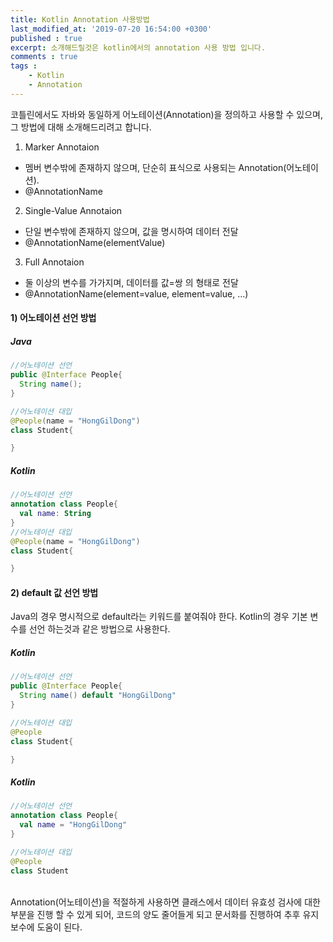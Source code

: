 ```yaml
---
title: Kotlin Annotation 사용방법
last_modified_at: '2019-07-20 16:54:00 +0300'
published : true
excerpt: 소개해드릴것은 kotlin에서의 annotation 사용 방법 입니다.
comments : true
tags :
    - Kotlin
    - Annotation
---
```


코틀린에서도 자바와 동일하게 어노테이션(Annotation)을 정의하고 사용할 수 있으며, 그 방법에 대해 소개해드리려고 합니다.

1) Marker Annotaion
- 멤버 변수밖에 존재하지 않으며, 단순히 표식으로 사용되는 Annotation(어노테이션).
 - @AnnotationName

2) Single-Value Annotaion
- 단일 변수밖에 존재하지 않으며, 값을 명시하여 데이터 전달
- @AnnotationName(elementValue)

3) Full Annotaion
- 둘 이상의 변수를 가가지며, 데이터를 값=쌍 의 형태로 전달
- @AnnotationName(element=value, element=value, ...)


#### 1) 어노테이션 선언 방법

##### Java
```java
//어노테이션 선언
public @Interface People{
  String name();
}

//어노테이션 대입
@People(name = "HongGilDong")
class Student{

}
```
##### Kotlin
```kotlin
//어노테이션 선언
annotation class People{
  val name: String
}
//어노테이션 대입
@People(name = "HongGilDong")
class Student{

}
```
#### 2) default 값 선언 방법
Java의 경우 명시적으로 default라는 키워드를 붙여줘야 한다.
Kotlin의 경우 기본 변수를 선언 하는것과 같은 방법으로 사용한다.

##### Kotlin
```java
//어노테이션 선언
public @Interface People{
  String name() default "HongGilDong"
}

//어노테이션 대입
@People
class Student{

}

```

##### Kotlin
```kotlin
//어노테이션 선언
annotation class People{
  val name = "HongGilDong"
}

//어노테이션 대입
@People
class Student
```

</br>
Annotation(어노테이션)을 적절하게 사용하면 클래스에서 데이터 유효성 검사에 대한 부분을 진행 할 수 있게 되어, 코드의 양도 줄어들게 되고 문서화를 진행하여 추후 유지보수에 도움이 된다.
